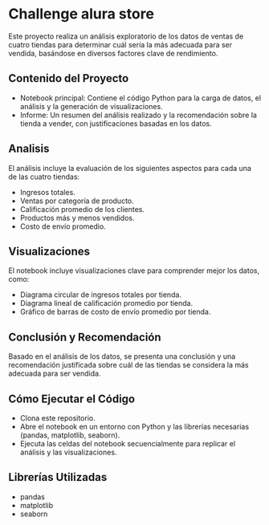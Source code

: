 <h1>Challenge alura store</h1>
Este proyecto realiza un análisis exploratorio de los datos de ventas de cuatro tiendas para determinar cuál sería la más adecuada para ser vendida, basándose en diversos factores clave de rendimiento.

<h2>Contenido del Proyecto</h2>
<ul>
  <li>Notebook principal: Contiene el código Python para la carga de datos, el análisis y la generación de visualizaciones.</li>
  <li>Informe: Un resumen del análisis realizado y la recomendación sobre la tienda a vender, con justificaciones basadas en los datos.</li>
</ul>

<h2>Analisis</h2>
El análisis incluye la evaluación de los siguientes aspectos para cada una de las cuatro tiendas:
<ul>
  <li>Ingresos totales.</li>
  <li>Ventas por categoría de producto.</li>
  <li>Calificación promedio de los clientes.</li>
  <li>Productos más y menos vendidos.</li>
  <li>Costo de envío promedio.</li>
</ul>
<h2>Visualizaciones</h2>
El notebook incluye visualizaciones clave para comprender mejor los datos, como:
<ul>
  <li>Diagrama circular de ingresos totales por tienda.</li>
  <li>Diagrama lineal de calificación promedio por tienda.</li>
  <li>Gráfico de barras de costo de envío promedio por tienda.</li>
</ul>
<h2>Conclusión y Recomendación</h2>
Basado en el análisis de los datos, se presenta una conclusión y una recomendación justificada sobre cuál de las tiendas se considera la más adecuada para ser vendida.
<h2>Cómo Ejecutar el Código</h2>
<ul>
  <li>Clona este repositorio.</li>
  <li>Abre el notebook en un entorno con Python y las librerías necesarias (pandas, matplotlib, seaborn).</li>
  <li>Ejecuta las celdas del notebook secuencialmente para replicar el análisis y las visualizaciones.</li>
</ul>
<h2>Librerías Utilizadas</h2>
<ul>
  <li>pandas</li>
  <li>matplotlib</li>
  <li>seaborn</li>
</ul>
